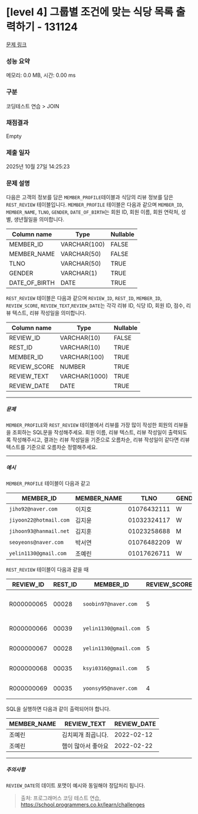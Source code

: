 # [level 4] 그룹별 조건에 맞는 식당 목록 출력하기 - 131124 

[문제 링크](https://school.programmers.co.kr/learn/courses/30/lessons/131124) 

### 성능 요약

메모리: 0.0 MB, 시간: 0.00 ms

### 구분

코딩테스트 연습 > JOIN

### 채점결과

Empty

### 제출 일자

2025년 10월 27일 14:25:23

### 문제 설명

<p>다음은 고객의 정보를 담은 <code>MEMBER_PROFILE</code>테이블과 식당의 리뷰 정보를 담은  <code>REST_REVIEW</code> 테이블입니다. <code>MEMBER_PROFILE</code> 테이블은 다음과 같으며 <code>MEMBER_ID</code>, <code>MEMBER_NAME</code>, <code>TLNO</code>, <code>GENDER</code>, <code>DATE_OF_BIRTH</code>는 회원 ID, 회원 이름, 회원 연락처, 성별, 생년월일을 의미합니다.</p>
<table class="table">
        <thead><tr>
<th>Column name</th>
<th>Type</th>
<th>Nullable</th>
</tr>
</thead>
        <tbody><tr>
<td>MEMBER_ID</td>
<td>VARCHAR(100)</td>
<td>FALSE</td>
</tr>
<tr>
<td>MEMBER_NAME</td>
<td>VARCHAR(50)</td>
<td>FALSE</td>
</tr>
<tr>
<td>TLNO</td>
<td>VARCHAR(50)</td>
<td>TRUE</td>
</tr>
<tr>
<td>GENDER</td>
<td>VARCHAR(1)</td>
<td>TRUE</td>
</tr>
<tr>
<td>DATE_OF_BIRTH</td>
<td>DATE</td>
<td>TRUE</td>
</tr>
</tbody>
      </table>
<p><code>REST_REVIEW</code> 테이블은 다음과 같으며 <code>REVIEW_ID</code>, <code>REST_ID</code>, <code>MEMBER_ID</code>, <code>REVIEW_SCORE</code>, <code>REVIEW_TEXT</code>,<code>REVIEW_DATE</code>는 각각 리뷰 ID, 식당 ID, 회원 ID, 점수, 리뷰 텍스트, 리뷰 작성일을 의미합니다.</p>
<table class="table">
        <thead><tr>
<th>Column name</th>
<th>Type</th>
<th>Nullable</th>
</tr>
</thead>
        <tbody><tr>
<td>REVIEW_ID</td>
<td>VARCHAR(10)</td>
<td>FALSE</td>
</tr>
<tr>
<td>REST_ID</td>
<td>VARCHAR(10)</td>
<td>TRUE</td>
</tr>
<tr>
<td>MEMBER_ID</td>
<td>VARCHAR(100)</td>
<td>TRUE</td>
</tr>
<tr>
<td>REVIEW_SCORE</td>
<td>NUMBER</td>
<td>TRUE</td>
</tr>
<tr>
<td>REVIEW_TEXT</td>
<td>VARCHAR(1000)</td>
<td>TRUE</td>
</tr>
<tr>
<td>REVIEW_DATE</td>
<td>DATE</td>
<td>TRUE</td>
</tr>
</tbody>
      </table>
<hr>

<h5>문제</h5>

<p><code>MEMBER_PROFILE</code>와 <code>REST_REVIEW</code> 테이블에서 리뷰를 가장 많이 작성한 회원의 리뷰들을 조회하는 SQL문을 작성해주세요. 회원 이름, 리뷰 텍스트, 리뷰 작성일이 출력되도록 작성해주시고, 결과는 리뷰 작성일을 기준으로 오름차순, 리뷰 작성일이 같다면 리뷰 텍스트를 기준으로 오름차순 정렬해주세요.</p>

<hr>

<h5>예시</h5>

<p><code>MEMBER_PROFILE</code> 테이블이 다음과 같고</p>
<table class="table">
        <thead><tr>
<th>MEMBER_ID</th>
<th>MEMBER_NAME</th>
<th>TLNO</th>
<th>GENDER</th>
<th>DATE_OF_BIRTH</th>
</tr>
</thead>
        <tbody><tr>
<td><code>jiho92@naver.com</code></td>
<td>이지호</td>
<td>01076432111</td>
<td>W</td>
<td>1992-02-12</td>
</tr>
<tr>
<td><code>jiyoon22@hotmail.com</code></td>
<td>김지윤</td>
<td>01032324117</td>
<td>W</td>
<td>1992-02-22</td>
</tr>
<tr>
<td><code>jihoon93@hanmail.net</code></td>
<td>김지훈</td>
<td>01023258688</td>
<td>M</td>
<td>1993-02-23</td>
</tr>
<tr>
<td><code>seoyeons@naver.com</code></td>
<td>박서연</td>
<td>01076482209</td>
<td>W</td>
<td>1993-03-16</td>
</tr>
<tr>
<td><code>yelin1130@gmail.com</code></td>
<td>조예린</td>
<td>01017626711</td>
<td>W</td>
<td>1990-11-30</td>
</tr>
</tbody>
      </table>
<p><code>REST_REVIEW</code> 테이블이 다음과 같을 때</p>
<table class="table">
        <thead><tr>
<th>REVIEW_ID</th>
<th>REST_ID</th>
<th>MEMBER_ID</th>
<th>REVIEW_SCORE</th>
<th>REVIEW_TEXT</th>
<th>REVIEW_DATE</th>
</tr>
</thead>
        <tbody><tr>
<td>R000000065</td>
<td>00028</td>
<td><code>soobin97@naver.com</code></td>
<td>5</td>
<td>부찌 국물에서 샤브샤브 맛이나고 깔끔</td>
<td>2022-04-12</td>
</tr>
<tr>
<td>R000000066</td>
<td>00039</td>
<td><code>yelin1130@gmail.com</code></td>
<td>5</td>
<td>김치찌개 최곱니다.</td>
<td>2022-02-12</td>
</tr>
<tr>
<td>R000000067</td>
<td>00028</td>
<td><code>yelin1130@gmail.com</code></td>
<td>5</td>
<td>햄이 많아서 좋아요</td>
<td>2022-02-22</td>
</tr>
<tr>
<td>R000000068</td>
<td>00035</td>
<td><code>ksyi0316@gmail.com</code></td>
<td>5</td>
<td>숙성회가 끝내줍니다.</td>
<td>2022-02-15</td>
</tr>
<tr>
<td>R000000069</td>
<td>00035</td>
<td><code>yoonsy95@naver.com</code></td>
<td>4</td>
<td>비린내가 전혀없어요.</td>
<td>2022-04-16</td>
</tr>
</tbody>
      </table>
<p>SQL을 실행하면 다음과 같이 출력되어야 합니다.</p>
<table class="table">
        <thead><tr>
<th>MEMBER_NAME</th>
<th>REVIEW_TEXT</th>
<th>REVIEW_DATE</th>
</tr>
</thead>
        <tbody><tr>
<td>조예린</td>
<td>김치찌개 최곱니다.</td>
<td>2022-02-12</td>
</tr>
<tr>
<td>조예린</td>
<td>햄이 많아서 좋아요</td>
<td>2022-02-22</td>
</tr>
</tbody>
      </table>
<hr>

<h5>주의사항</h5>

<p><code>REVIEW_DATE</code>의 데이트 포맷이 예시와 동일해야 정답처리 됩니다.</p>


> 출처: 프로그래머스 코딩 테스트 연습, https://school.programmers.co.kr/learn/challenges